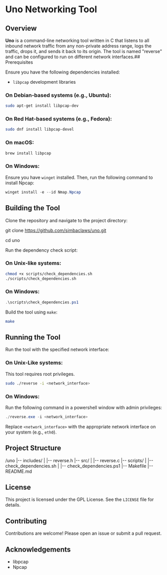 # Uno Networking Tool

## Overview

**Uno** is a command-line networking tool written in C that listens to all inbound network traffic from any non-private address range, logs the traffic, drops it, and sends it back to its origin. The tool is named "reverse" and can be configured to run on different network interfaces.## Prerequisites

Ensure you have the following dependencies installed:

- `libpcap` development libraries

### On Debian-based systems (e.g., Ubuntu):
```bash
sudo apt-get install libpcap-dev
```
### On Red Hat-based systems (e.g., Fedora):
```bash
sudo dnf install libpcap-devel
```
### On macOS:
```bash
brew install libpcap
```
### On Windows:
Ensure you have `winget` installed. Then, run the following command to install Npcap:
```powershell
winget install -e --id Nmap.Npcap
```
## Building the Tool

Clone the repository and navigate to the project directory:

git clone https://github.com/simbaclaws/uno.git

cd uno

Run the dependency check script:

### On Unix-like systems:
```bash
chmod +x scripts/check_dependencies.sh
./scripts/check_dependencies.sh
```
### On Windows:
```powershell
.\scripts\check_dependencies.ps1
```
Build the tool using `make`:
```bash
make
```
## Running the Tool

Run the tool with the specified network interface:

### On Unix-Like systems:

This tool requires root privileges.
```bash
sudo ./reverse -i <network_interface>
```

### On Windows:

Run the following command in a powershell window with admin privileges:

```powershell
./reverse.exe -i <network_interface>
```

Replace `<network_interface>` with the appropriate network interface on your system (e.g., `eth0`).

## Project Structure

/uno
|-- includes/
|   |-- reverse.h
|-- src/
|   |-- reverse.c
|-- scripts/
|   |-- check_dependencies.sh
|   |-- check_dependencies.ps1
|-- Makefile
|-- README.md

## License

This project is licensed under the GPL License. See the `LICENSE` file for details.

## Contributing

Contributions are welcome! Please open an issue or submit a pull request.

## Acknowledgements

- libpcap
- Npcap

